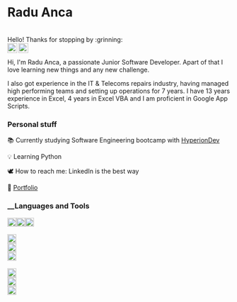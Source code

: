 <!-- https://github.com/radu-a1091/radu-a1091.git -->
<h1>Radu Anca</h1>

<br/>
Hello!
Thanks for stopping by :grinning:

<br/>
<a href="https://www.linkedin.com/in/radu-mihai-anca-217b8bb0">
<img align="left" alt="Radu Anca" width=22px src="https://www.svgrepo.com/download/54425/linkedin.svg" />
</a>

<a href="https://github.com/radu-a1091?tab=repositories">
<img align="left" alt="Radu Anca" width=22px src="https://www.svgrepo.com/download/475654/github-color.svg" />
</a>
<br/>
<br/>
Hi, I'm Radu Anca, a passionate Junior Software Developer. Apart of that I love learning new things and any new challenge.

I also got experience in the IT & Telecoms repairs industry, having managed high performing teams and setting up operations for 7 years. I have 13 years experience in Excel, 4 years in Excel VBA and I am proficient in Google App Scripts.

### __Personal stuff__
:books:	Currently studying Software Engineering bootcamp with [HyperionDev](https://www.hyperiondev.com/)

:bulb: Learning Python

:dove: How to reach me: LinkedIn is the best way

:scroll: [Portfolio](https://github.com/radu-a1091?tab=repositories) 

### __Languages and Tools

<code><img height="20" src="https://www.svgrepo.com/download/452091/python.svg"></code><code><img height="20" src="https://www.svgrepo.com/download/475654/github-color.svg"></code><code><img height="20" src="https://upload.wikimedia.org/wikipedia/commons/thumb/2/2f/Google_Apps_Script.svg/1024px-Google_Apps_Script.svg.png?20221103122014">
</code>
<br/>
<code><img height="20" src="https://www.svgrepo.com/download/387812/html-five.svg">
</code><code><img height="20" src="https://www.svgrepo.com/download/452185/css-3.svg">
</code><code><img height="20" src="https://www.svgrepo.com/download/376363/django.svg">
</code>
<br/>
<code><img height="20" src="https://www.svgrepo.com/download/331762/sql-datasync.svg">
</code><code><img height="20" src="https://www.svgrepo.com/download/354381/sqlite.svg">
</code><code><img height="20" src="https://www.svgrepo.com/download/64578/nlp-neurolinguistic-programation.svg">
</code>
